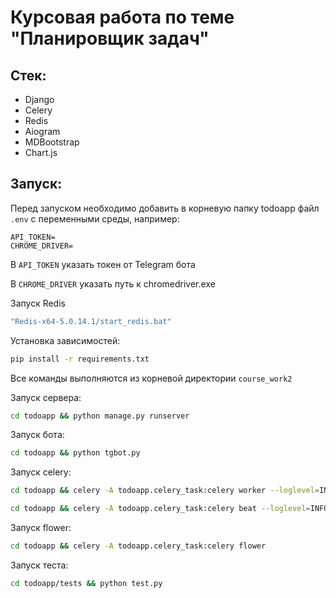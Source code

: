 # Курсовая работа по теме "Планировщик задач"

## Стек:
* Django
* Celery
* Redis
* Aiogram
* MDBootstrap
* Chart.js

## Запуск:
Перед запуском необходимо добавить в корневую папку todoapp файл `.env` с переменными среды, например:

```
API_TOKEN=
CHROME_DRIVER=
```
В `API_TOKEN` указать токен от Telegram бота

В `CHROME_DRIVER` указать путь к chromedriver.exe


Запуск Redis
```sh
"Redis-x64-5.0.14.1/start_redis.bat"
``` 

Установка зависимостей:  
```sh
pip install -r requirements.txt  
```
Все команды выполняются из корневой директории `course_work2`

Запуск сервера:
```sh
cd todoapp && python manage.py runserver
```

Запуск бота:
```sh
cd todoapp && python tgbot.py
```

Запуск celery:
```sh
cd todoapp && celery -A todoapp.celery_task:celery worker --loglevel=INFO --pool=solo
```
```sh
cd todoapp && celery -A todoapp.celery_task:celery beat --loglevel=INFO
```

Запуск flower:
```sh
cd todoapp && celery -A todoapp.celery_task:celery flower
```

Запуск теста:
```sh
cd todoapp/tests && python test.py
```